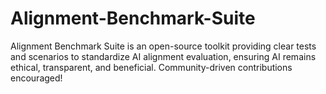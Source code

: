 # Alignment-Benchmark-Suite
Alignment Benchmark Suite is an open-source toolkit providing clear tests and scenarios to standardize AI alignment evaluation, ensuring AI remains ethical, transparent, and beneficial. Community-driven contributions encouraged!
